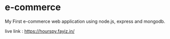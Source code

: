# e-commerce
My First e-commerce web application using node.js, express and mongodb. 

live link : https://hourspy.fayiz.in/
